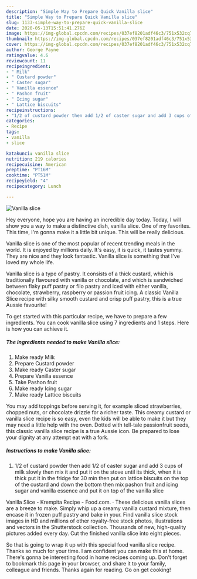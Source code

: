 ```yaml
---
description: "Simple Way to Prepare Quick Vanilla slice"
title: "Simple Way to Prepare Quick Vanilla slice"
slug: 1133-simple-way-to-prepare-quick-vanilla-slice
date: 2020-05-13T15:51:41.276Z
image: https://img-global.cpcdn.com/recipes/037ef8201adf46c3/751x532cq70/vanilla-slice-recipe-main-photo.jpg
thumbnail: https://img-global.cpcdn.com/recipes/037ef8201adf46c3/751x532cq70/vanilla-slice-recipe-main-photo.jpg
cover: https://img-global.cpcdn.com/recipes/037ef8201adf46c3/751x532cq70/vanilla-slice-recipe-main-photo.jpg
author: George Payne
ratingvalue: 4.6
reviewcount: 11
recipeingredient:
- " Milk"
- " Custard powder"
- " Caster sugar"
- " Vanilla essence"
- " Pashon fruit"
- " Icing sugar"
- " Lattice biscuits"
recipeinstructions:
- "1/2 of custard powder then add 1/2 of caster sugar and add 3 cups of milk slowly then mix it and put it on the stove until its thick, when it is thick put it in the fridge for 30 min then put on lattice biscuits on the top of the custard and down the bottom then mix pashon fruit and icing sugar and vanilla essence and put it on top of the vanilla slice"
categories:
- Recipe
tags:
- vanilla
- slice

katakunci: vanilla slice 
nutrition: 219 calories
recipecuisine: American
preptime: "PT16M"
cooktime: "PT51M"
recipeyield: "4"
recipecategory: Lunch

---
```



![Vanilla slice](https://img-global.cpcdn.com/recipes/037ef8201adf46c3/751x532cq70/vanilla-slice-recipe-main-photo.jpg)

Hey everyone, hope you are having an incredible day today. Today, I will show you a way to make a distinctive dish, vanilla slice. One of my favorites. This time, I'm gonna make it a little bit unique. This will be really delicious.

Vanilla slice is one of the most popular of recent trending meals in the world. It is enjoyed by millions daily. It's easy, it is quick, it tastes yummy. They are nice and they look fantastic. Vanilla slice is something that I've loved my whole life.

Vanilla slice is a type of pastry. It consists of a thick custard, which is traditionally flavoured with vanilla or chocolate, and which is sandwiched between flaky puff pastry or filo pastry and iced with either vanilla, chocolate, strawberry, raspberry or passion fruit icing. A classic Vanilla Slice recipe with silky smooth custard and crisp puff pastry, this is a true Aussie favourite!


To get started with this particular recipe, we have to prepare a few ingredients. You can cook vanilla slice using 7 ingredients and 1 steps. Here is how you can achieve it.

<!--inarticleads1-->

##### The ingredients needed to make Vanilla slice:

1. Make ready  Milk
1. Prepare  Custard powder
1. Make ready  Caster sugar
1. Prepare  Vanilla essence
1. Take  Pashon fruit
1. Make ready  Icing sugar
1. Make ready  Lattice biscuits


You may add toppings before serving it, for example sliced strawberries, chopped nuts, or chocolate drizzle for a richer taste. This creamy custard or vanilla slice recipe is so easy, even the kids will be able to make it but they may need a little help with the oven. Dotted with tell-tale passionfruit seeds, this classic vanilla slice recipe is a true Aussie icon. Be prepared to lose your dignity at any attempt eat with a fork. 

<!--inarticleads2-->

##### Instructions to make Vanilla slice:

1. 1/2 of custard powder then add 1/2 of caster sugar and add 3 cups of milk slowly then mix it and put it on the stove until its thick, when it is thick put it in the fridge for 30 min then put on lattice biscuits on the top of the custard and down the bottom then mix pashon fruit and icing sugar and vanilla essence and put it on top of the vanilla slice


Vanilla Slice - Krempita Recipe - Food.com. · These delicious vanilla slices are a breeze to make. Simply whip up a creamy vanilla custard mixture, then encase it in frozen puff pastry and bake in your. Find vanilla slice stock images in HD and millions of other royalty-free stock photos, illustrations and vectors in the Shutterstock collection. Thousands of new, high-quality pictures added every day. Cut the finished vanilla slice into eight pieces. 

So that is going to wrap it up with this special food vanilla slice recipe. Thanks so much for your time. I am confident you can make this at home. There's gonna be interesting food in home recipes coming up. Don't forget to bookmark this page in your browser, and share it to your family, colleague and friends. Thanks again for reading. Go on get cooking!
